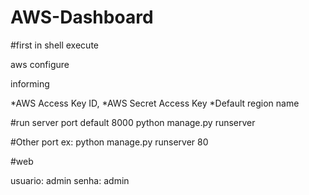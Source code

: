 # AWS-Dashboard

#first in shell execute

aws configure

informing 

*AWS Access Key ID, 
*AWS Secret Access Key
*Default region name 

#run server port default 8000
python manage.py runserver


#Other port
ex: python manage.py runserver 80

#web

usuario: admin
senha: admin